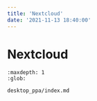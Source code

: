 ```yaml
---
title: 'Nextcloud'
date: '2021-11-13 18:40:00'
---
```

# Nextcloud

```{toctree}
:maxdepth: 1
:glob:

desktop_ppa/index.md
```
